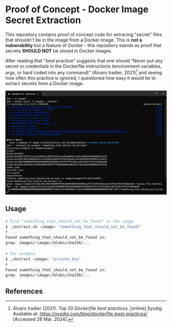 # Proof of Concept - Docker Image Secret Extraction

This repository contains proof of concept code for extracing "secret" files that
shouldn't be in the image from a Docker image. This is **not a vulnerability**
but a feature of Docker - this repository stands as proof that secrets **SHOULD
NOT** be stored in Docker images.

After reading that "best practice" suggests that one should “Never put any
secret or credentials in the Dockerfile instructions (environment variables,
args, or hard coded into any command)” (Álvaro Iradier, 2021)[^1] and seeing how
often this practice is ignored, I questioned how easy it would be to extract
secrets from a Docker image.

![Example Secret Extraction using Example Image](./example.png)

## Usage

```bash
# Find "something_that_should_not_be_found" in the image
$ ./extract.sh <image> "something_that_should_not_be_found"
# ...
Found something_that_should_not_be_found in:
grep: images/<image>/blobs/sha256/...

# For example
$ ./extract <image> "private_key"
# ...
Found something_that_should_not_be_found in:
grep: images/<image>/blobs/sha256/...
```

## References

[^1]:
    Álvaro Iradier (2021). _Top 20 Dockerfile best practices._ [online] Sysdig.
    Available at: <https://sysdig.com/blog/dockerfile-best-practices/> [Accessed
    28 Mar. 2024].
